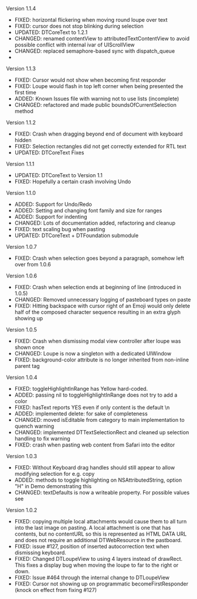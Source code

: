 Version 1.1.4
- FIXED: horizontal flickering when moving round loupe over text
- FIXED: cursor does not stop blinking during selection
- UPDATED: DTCoreText to 1.2.1
- CHANGED: renamed contentView to attributedTextContentView to avoid possible conflict with internal ivar of UIScrollView
- CHANGED: replaced semaphore-based sync with dispatch_queue
-

Version 1.1.3
- FIXED: Cursor would not show when becoming first responder
- FIXED: Loupe would flash in top left corner when being presented the first time
- ADDED: Known Issues file with warning not to use lists (incomplete)
- CHANGED: refactored and made public boundsOfCurrentSelection method

Version 1.1.2
- FIXED: Crash when dragging beyond end of document with keyboard hidden
- FIXED: Selection rectangles did not get correctly extended for RTL text
- UPDATED: DTCoreText Fixes

Version 1.1.1
- UPDATED: DTCoreText to Version 1.1
- FIXED: Hopefully a certain crash involving Undo

Version 1.1.0
- ADDED: Support for Undo/Redo
- ADDED: Setting and changing font family and size for ranges
- ADDED: Support for indenting
- CHANGED: Lots of documentation added, refactoring and cleanup
- FIXED: text scaling bug when pasting
- UPDATED: DTCoreText + DTFoundation submodule

Version 1.0.7
- FIXED: Crash when selection goes beyond a paragraph, somehow left over from 1.0.6

Version 1.0.6
- FIXED: Crash when selection ends at beginning of line (introduced in 1.0.5)
- CHANGED: Removed unnecessary logging of pasteboard types on paste
- FIXED: Hitting backspace with cursor right of an Emoji would only delete half of the composed character sequence resulting in an extra glyph showing up

Version 1.0.5
- FIXED: Crash when dismissing modal view controller after loupe was shown once
- CHANGED: Loupe is now a singleton with a dedicated UIWindow
- FIXED: background-color attribute is no longer inherited from non-inline parent tag

Version 1.0.4

- FIXED: toggleHighlightInRange has Yellow hard-coded.
- ADDED: passing nil to toggleHighlightInRange does not try to add a color
- FIXED: hasText reports YES even if only content is the default \n 
- ADDED: implemented delete: for sake of completeness
- CHANGED: moved isEditable from category to main implementation to quench warning
- CHANGED: implemented DTTextSelectionRect and cleaned up selection handling to fix warning
- FIXED:  crash when pasting web content from Safari into the editor

Version 1.0.3

- FIXED: Without Keyboard drag handles should still appear to allow modifying selection for e.g. copy
- ADDED: methods to toggle highlighting on NSAttributedString, option "H" in Demo demonstrating this
- CHANGED: textDefaults is now a writeable property. For possible values see <DTHTMLAttributedStringBuilder>

Version 1.0.2

- FIXED: copying multiple local attachments would cause them to all turn into the last image on pasting. A local attachment is one that has contents, but no contentURL so this is represented as HTML DATA URL and does not require an additional DTWebResource in the pastboard.
- FIXED: issue #127, position of inserted autocorrection text when dismissing keyboard.
- FIXED: Changed DTLoupeView to using 4 layers instead of drawRect. This fixes a display bug when moving the loupe to far to the right or down.
- FIXED: Issue #464 through the internal change to DTLoupeView
- FIXED: Cursor not showing up on programmatic becomeFirstResponder (knock on effect from fixing #127)
